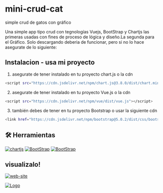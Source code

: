 # mini-crud-cat
simple crud de gatos con gráfico

Una simple app tipo crud con tegnologías Vuejs, BootStrap y Chartjs
las primeras usadas con fines de proceso de lógica y diseño.La segunda para el Gráfico.
Solo descargando deberia de funcionar, pero si no lo hace asegurate de lo siguiente:


## Instalacion - usa mi proyecto 

1. asegurate de tener instalado en tu proyecto chart.js o la cdn

```bash
<script src="https://cdn.jsdelivr.net/npm/chart.js@3.8.0/dist/chart.min.js" ></script>  
```
2. asegurate de tener instalado en tu proyecto Vue.js o la cdn

```bash
<script src="https://cdn.jsdelivr.net/npm/vue/dist/vue.js"></script> 
```
3. también debes de tener en tu proyecto Bootstrap o usar la siguiente cdn
```bash 
<link href="https://cdn.jsdelivr.net/npm/bootstrap@5.0.2/dist/css/bootstrap.min.css" rel="stylesheet" integrity="sha384-EVSTQN3/azprG1Anm3QDgpJLIm9Nao0Yz1ztcQTwFspd3yD65VohhpuuCOmLASjC" crossorigin="anonymous">
```
    
## 🛠 Herramientas
[![chartjs](https://img.shields.io/badge/Chart.js-FE777B?style=for-the-badge&logo=chart.js&logoColor=white)](https://www.chartjs.org/docs/latest/)
[![BootStrap](https://img.shields.io/badge/Vue.js-42B883?style=for-the-badge&logo=vue.js&logoColor=white)](https://vuejs.org/)
[![BootStrap](https://img.shields.io/badge/BootStrap-7952B3?style=for-the-badge&logo=bootstrap&logoColor=white)](https://getbootstrap.com/)


## visualizalo!

[![web-site](https://img.shields.io/badge/ver-sitio_web-pink?style=for-the-badge&logo=github&logoColor=white)](https://alicenon.github.io/mini-crud-cat/)



[![Logo](https://alicenon.github.io/portafolio/assets/img/portfolio/crud-cat-1.png)](https://alicenon.github.io/mini-crud-cat/)
